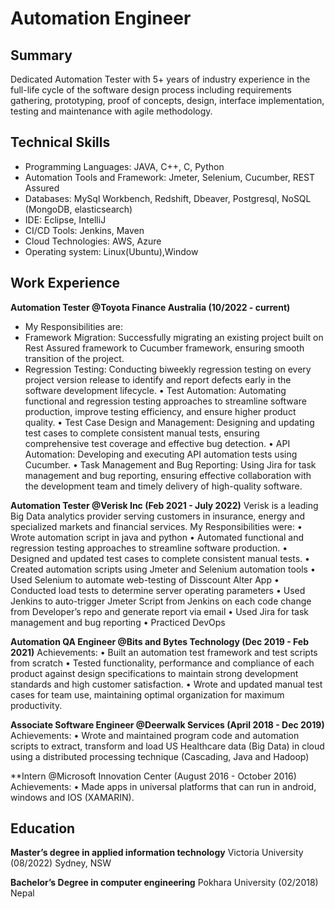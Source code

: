 # Automation Engineer

## Summary
Dedicated Automation Tester with 5+ years of industry experience in the full-life cycle of the software design 
process including requirements gathering, prototyping, proof of concepts, design, interface implementation, testing 
and maintenance with agile methodology.

## Technical Skills
- Programming Languages: JAVA, C++, C, Python
- Automation Tools and Framework: Jmeter, Selenium, Cucumber, REST Assured 
- Databases: MySql Workbench, Redshift, Dbeaver, 
Postgresql, NoSQL (MongoDB, elasticsearch)
- IDE: Eclipse, IntelliJ
- CI/CD Tools: Jenkins, Maven
- Cloud Technologies: AWS, Azure
- Operating system: Linux(Ubuntu),Window

## Work Experience
**Automation Tester @Toyota Finance Australia (10/2022 - current)**
- My Responsibilities are:
- Framework Migration: Successfully migrating an existing project built on Rest Assured 
framework to Cucumber framework, ensuring smooth transition of the project.
- Regression Testing: Conducting biweekly regression testing on every project version 
release to identify and report defects early in the software development lifecycle.
• Test Automation: Automating functional and regression testing approaches to 
streamline software production, improve testing efficiency, and ensure higher product 
quality.
• Test Case Design and Management: Designing and updating test cases to complete 
consistent manual tests, ensuring comprehensive test coverage and effective bug 
detection.
• API Automation: Developing and executing API automation tests using Cucumber.
• Task Management and Bug Reporting: Using Jira for task management and bug 
reporting, ensuring effective collaboration with the development team and timely 
delivery of high-quality software.

**Automation Tester @Verisk Inc (Feb 2021 - July 2022)**
Verisk is a leading Big Data analytics provider serving customers in insurance, energy and specialized markets and financial services.
My Responsibilities were:
• Wrote automation script in java and python
• Automated functional and regression testing approaches to streamline software 
production.
• Designed and updated test cases to complete consistent manual tests.
• Created automation scripts using Jmeter and Selenium automation tools
• Used Selenium to automate web-testing of Disscount Alter App
• Conducted load tests to determine server operating parameters
• Used Jenkins to auto-trigger Jmeter Script from Jenkins on each code change from 
Developer’s repo and generate report via email
• Used Jira for task management and bug reporting
• Practiced DevOps

**Automation QA Engineer @Bits and Bytes Technology (Dec 2019 - Feb 2021)**
Achievements:
• Built an automation test framework and test scripts from scratch
• Tested functionality, performance and compliance of each product against design 
specifications to maintain strong development standards and high customer satisfaction.
• Wrote and updated manual test cases for team use, maintaining optimal organization for 
maximum productivity.

**Associate Software Engineer @Deerwalk Services (April 2018 - Dec 2019)**
Achievements:
• Wrote and maintained program code and automation scripts to extract, transform and 
load US Healthcare data (Big Data) in cloud using a distributed processing technique
(Cascading, Java and Hadoop)

**Intern @Microsoft Innovation Center (August 2016 - October 2016)
Achievements:
• Made apps in universal platforms that can run in android, windows and IOS (XAMARIN).

## Education
**Master’s degree in applied information technology**
Victoria University (08/2022)
Sydney, NSW

**Bachelor’s Degree in computer engineering**
Pokhara University (02/2018)
Nepal
